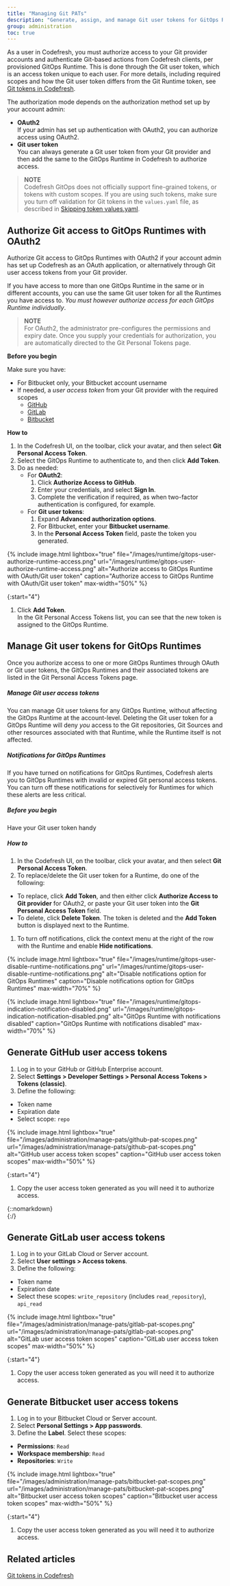 ```yaml
---
title: "Managing Git PATs"
description: "Generate, assign, and manage Git user tokens for GitOps Runtimes"
group: administration
toc: true
---
```





As a user in Codefresh, you must authorize access to your Git provider accounts and authenticate Git-based actions from Codefresh clients, per provisioned GitOps Runtime. This is done through the Git user token, which is an access token unique to each user. For more details, including required scopes and how the Git user token differs from the Git Runtime token, see [Git tokens in Codefresh]({{site.baseurl}}/docs/security/git-tokens/).


The authorization mode depends on the authorization method set up by your account admin: 
* **OAuth2**  
  If your admin has set up authentication with OAuth2, you can authorize access using OAuth2.  
* **Git user token**  
  You can always generate a Git user token from your Git provider and then add the same to the GitOps Runtime in Codefresh to authorize access. 

>**NOTE**  
Codefresh GitOps does not officially support fine-grained tokens, or tokens with custom scopes. If you are using such tokens, make sure you turn off validation for Git tokens in the `values.yaml` file, as described in [Skipping token values.yaml]({{site.baseurl}}/docs/security/git-tokens#skipping-token-validation-in-valuesyaml).

## Authorize Git access to GitOps Runtimes with OAuth2
Authorize Git access to GitOps Runtimes with OAuth2 if your account admin has set up Codefresh as an OAuth application, or alternatively through Git user access tokens from your Git provider.  

If you have access to more than one GitOps Runtime in the same or in different accounts, you can use the same Git user token for all the Runtimes you have access to. _You must however authorize access for each GitOps Runtime individually_.  

>**NOTE**    
  For OAuth2, the administrator pre-configures the permissions and expiry date. Once you supply your credentials for authorization, you are automatically directed to the Git Personal Tokens page. 

**Before you begin**  

Make sure you have:  
* For Bitbucket only, your Bitbucket account username
* If needed, a _user access token_ from your Git provider with the required scopes
  * [GitHub](#generate-github-user-access-tokens)
  * [GitLab](#generate-gitlab-user-access-tokens)
  * [Bitbucket](#generate-bitbucket-user-access-tokens)

**How to**  
1. In the Codefresh UI, on the toolbar, click your avatar, and then select **Git Personal Access Token**.
1. Select the GitOps Runtime to authenticate to, and then click **Add Token**.
1. Do as needed:
      * For **OAuth2**: 
        1. Click **Authorize Access to GitHub**.
        1. Enter your credentials, and select **Sign In**.
        1. Complete the verification if required, as when two-factor authentication is configured, for example.
      * For **Git user tokens**:  
        1. Expand **Advanced authorization options**. 
        1. For Bitbucket, enter your **Bitbucket username**. 
        1. In the **Personal Access Token** field, paste the token you generated.

{% include 
image.html 
lightbox="true" 
file="/images/runtime/gitops-user-authorize-runtime-access.png" 
url="/images/runtime/gitops-user-authorize-runtime-access.png"
alt="Authorize access to GitOps Runtime with OAuth/Git user token" 
caption="Authorize access to GitOps Runtime with OAuth/Git user token" 
max-width="50%" 
%}

{:start="4"}
1. Click **Add Token**.  
  In the Git Personal Access Tokens list, you can see that the new token is assigned to the GitOps Runtime. 

## Manage Git user tokens for GitOps Runtimes
Once you authorize access to one or more GitOps Runtimes through OAuth or Git user tokens, the GitOps Runtimes and their associated tokens are listed in the Git Personal Access Tokens page. 

##### Manage Git user access tokens
You can manage Git user tokens for any GitOps Runtime, without affecting the GitOps Runtime at the account-level. Deleting the Git user token for a GitOps Runtime will deny _you_ access to the Git repositories, Git Sources and other resources associated with that Runtime, while the Runtime itself is not affected. 

##### Notifications for GitOps Runtimes 
If you have turned on notifications for GitOps Runtimes, Codefresh alerts you to GitOps Runtimes with invalid or expired Git personal access tokens.  
You can turn off these notifications for selectively for Runtimes for which these alerts are less critical.

##### Before you begin 
Have your Git user token handy

##### How to  
1. In the Codefresh UI, on the toolbar, click your avatar, and then select **Git Personal Access Token**.
1. To replace/delete the Git user token for a Runtime, do one of the following:
  * To replace, click **Add Token**, and then either click **Authorize Access to Git provider** for OAuth2, or paste your Git user token into the **Git Personal Access Token** field. 
  * To delete, click **Delete Token**. The token is deleted and the **Add Token** button is displayed next to the Runtime. 
1. To turn off notifications, click the context menu at the right of the row with the Runtime and enable **Hide notifications**.

{% include 
image.html 
lightbox="true" 
file="/images/runtime/gitops-user-disable-runtime-notifications.png" 
url="/images/runtime/gitops-user-disable-runtime-notifications.png"
alt="Disable notifications option for GitOps Runtimes" 
caption="Disable notifications option for GitOps Runtimes"
max-width="70%" 
%}

{% include 
image.html 
lightbox="true" 
file="/images/runtime/gitops-indication-notification-disabled.png" 
url="/images/runtime/gitops-indication-notification-disabled.png"
alt="GitOps Runtime with notifications disabled" 
caption="GitOps Runtime with notifications disabled"
max-width="70%" 
%}



## Generate GitHub user access tokens 

1. Log in to your GitHub or GitHub Enterprise account.
1. Select **Settings > Developer Settings > Personal Access Tokens > Tokens (classic)**.
1. Define the following:
  * Token name
  * Expiration date
  * Select scope: `repo`

  {% include 
   image.html 
   lightbox="true" 
   file="/images/administration/manage-pats/github-pat-scopes.png" 
   url="/images/administration/manage-pats/github-pat-scopes.png" 
   alt="GitHub user access token scopes" 
   caption="GitHub user access token scopes"
   max-width="50%" 
  %}

{:start="4"}  
1. Copy the user access token generated as you will need it to authorize access.

{::nomarkdown}
</br>
{:/}

## Generate GitLab user access tokens

1. Log in to your GitLab Cloud or Server account.
1. Select **User settings > Access tokens**.
1. Define the following:
  * Token name
  * Expiration date
  * Select these scopes: `write_repository` (includes `read_repository`), `api_read` 

 {% include 
   image.html 
   lightbox="true" 
   file="/images/administration/manage-pats/gitlab-pat-scopes.png" 
   url="/images/administration/manage-pats/gitlab-pat-scopes.png" 
   alt="GitLab user access token scopes" 
   caption="GitLab user access token scopes"
   max-width="50%" 
  %}

{:start="4"}  
1. Copy the user access token generated as you will need it to authorize access.

## Generate Bitbucket user access tokens


1. Log in to your Bitbucket Cloud or Server account.
1. Select **Personal Settings > App passwords**.
1. Define the **Label**.
  Select these scopes: 
  * **Permissions**: `Read`
  * **Workspace membership**: `Read`
  * **Repositories**: `Write`

  {% include 
   image.html 
   lightbox="true" 
   file="/images/administration/manage-pats/bitbucket-pat-scopes.png" 
   url="/images/administration/manage-pats/bitbucket-pat-scopes.png" 
   alt="Bitbucket user access token scopes" 
   caption="Bitbucket user access token scopes"
   max-width="50%" 
  %}

{:start="4"}
1. Copy the user access token generated as you will need it to authorize access.


## Related articles  
[Git tokens in Codefresh]({{site.baseurl}}/docs/security/git-tokens/)
